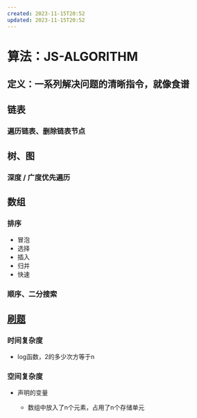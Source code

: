 ```yaml
---
created: 2023-11-15T20:52
updated: 2023-11-15T20:52
---
```

# 算法：JS-ALGORITHM

## 定义：一系列解决问题的清晰指令，就像食谱

## 链表

### 遍历链表、删除链表节点

## 树、图

### 深度 / 广度优先遍历

## 数组

### 排序

- 冒泡
- 选择
- 插入
- 归并
- 快速

### 顺序、二分搜索

## [刷题](https://leetcode-cn.com/problems/two-sum/solution/jie-suan-fa-1-liang-shu-zhi-he-by-guanpengchn/)

### 时间复杂度

- log函数，2的多少次方等于n

### 空间复杂度

- 声明的变量

	- 数组中放入了n个元素，占用了n个存储单元

